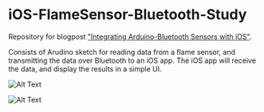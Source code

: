 # iOS-FlameSensor-Bluetooth-Study

Repository for blogpost ["Integrating Arduino-Bluetooth Sensors with iOS"](https://www.nickarner.com/blog/2017/9/4/integrating-bluetooth-sensors-with-ios).

Consists of Arudino sketch for reading data from a flame sensor, and transmitting the data over Bluetooth to an iOS app. The iOS app will
receive the data, and display the results in a simple UI. 

![Alt Text](https://github.com/narner/iOS-FlameSensor-Bluetooth-Study/raw/master/ReadmeResources/Circuit.JPG)

![Alt Text](https://github.com/narner/iOS-FlameSensor-Bluetooth-Study/raw/master/ReadmeResources/Demo.gif)
